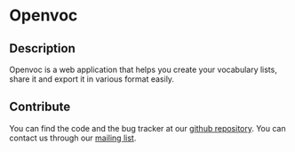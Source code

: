 Openvoc
=======

Description
-----------
Openvoc is a web application that helps you create your vocabulary lists, share it and export it in various format easily.

Contribute
----------
You can find the code and the bug tracker at our [github repository](https://github.com/blegat/openvoc).
You can contact us through our [mailing list](https://groups.google.com/d/forum/openvoc).